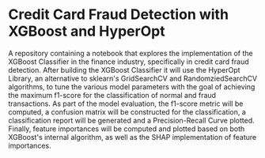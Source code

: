 # Credit Card Fraud Detection with XGBoost and HyperOpt
A repository containing a notebook that explores the implementation of the XGBoost Classifier in the finance industry, specifically in credit card fraud detection. After building the XGBoost Classifier it will use the HyperOpt Library, an alternative to sklearn's GridSearchCV and RandomziedSearchCV algorithms, to tune the various model parameters with the goal of achieving the maximum f1-score for the classification of normal and fraud transactions. As part of the model evaluation, the f1-score metric will be computed, a confusion matrix will be constructed for the classification, a classification report will be generated and a Precision-Recall Curve plotted. Finally, feature importances will be computed and plotted based on both XGBoost's internal algorithm, as well as the SHAP implementation of feature importances.
